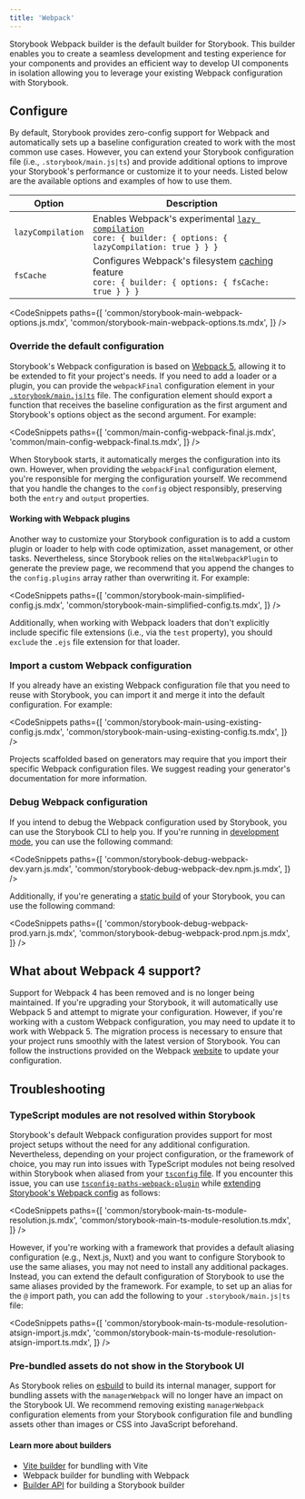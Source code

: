 ```yaml
---
title: 'Webpack'
---
```


Storybook Webpack builder is the default builder for Storybook. This builder enables you to create a seamless development and testing experience for your components and provides an efficient way to develop UI components in isolation allowing you to leverage your existing Webpack configuration with Storybook.

## Configure

By default, Storybook provides zero-config support for Webpack and automatically sets up a baseline configuration created to work with the most common use cases. However, you can extend your Storybook configuration file (i.e., `.storybook/main.js|ts`) and provide additional options to improve your Storybook's performance or customize it to your needs. Listed below are the available options and examples of how to use them.

| Option            | Description                                                                                                                                                                                       |
| ----------------- | ------------------------------------------------------------------------------------------------------------------------------------------------------------------------------------------------- |
| `lazyCompilation` | Enables Webpack's experimental [`lazy compilation`](https://webpack.js.org/configuration/experiments/#experimentslazycompilation)<br/>`core: { builder: { options: { lazyCompilation: true } } }` |
| `fsCache`         | Configures Webpack's filesystem [caching](https://webpack.js.org/configuration/cache/#cachetype) feature<br/> `core: { builder: { options: { fsCache: true } } }`                                 |

<!-- prettier-ignore-start -->

<CodeSnippets
  paths={[
    'common/storybook-main-webpack-options.js.mdx',
    'common/storybook-main-webpack-options.ts.mdx',
  ]}
/>

<!-- prettier-ignore-end -->

### Override the default configuration

Storybook's Webpack configuration is based on [Webpack 5](https://webpack.js.org/), allowing it to be extended to fit your project's needs. If you need to add a loader or a plugin, you can provide the `webpackFinal` configuration element in your [`.storybook/main.js|ts`](../configure/overview.md#configure-your-storybook-project) file. The configuration element should export a function that receives the baseline configuration as the first argument and Storybook's options object as the second argument. For example:

<!-- prettier-ignore-start -->

<CodeSnippets
  paths={[
    'common/main-config-webpack-final.js.mdx',
    'common/main-config-webpack-final.ts.mdx',
  ]}
/>

<!-- prettier-ignore-end -->

When Storybook starts, it automatically merges the configuration into its own. However, when providing the `webpackFinal` configuration element, you're responsible for merging the configuration yourself. We recommend that you handle the changes to the `config` object responsibly, preserving both the `entry` and `output` properties.

#### Working with Webpack plugins

Another way to customize your Storybook configuration is to add a custom plugin or loader to help with code optimization, asset management, or other tasks. Nevertheless, since Storybook relies on the `HtmlWebpackPlugin` to generate the preview page, we recommend that you append the changes to the `config.plugins` array rather than overwriting it. For example:

<!-- prettier-ignore-start -->

<CodeSnippets
  paths={[
    'common/storybook-main-simplified-config.js.mdx',
    'common/storybook-main-simplified-config.ts.mdx',
  ]}
/>

<!-- prettier-ignore-end -->

Additionally, when working with Webpack loaders that don't explicitly include specific file extensions (i.e., via the `test` property), you should `exclude` the `.ejs` file extension for that loader.

### Import a custom Webpack configuration

If you already have an existing Webpack configuration file that you need to reuse with Storybook, you can import it and merge it into the default configuration. For example:

<!-- prettier-ignore-start -->

<CodeSnippets
  paths={[
    'common/storybook-main-using-existing-config.js.mdx',
    'common/storybook-main-using-existing-config.ts.mdx',
  ]}
/>

<!-- prettier-ignore-end -->

<Callout variant="info" icon="💡">

Projects scaffolded based on generators may require that you import their specific Webpack configuration files. We suggest reading your generator's documentation for more information.

</Callout>

### Debug Webpack configuration

If you intend to debug the Webpack configuration used by Storybook, you can use the Storybook CLI to help you. If you're running in [development mode](../api/cli-options.md#dev), you can use the following command:

<!-- prettier-ignore-start -->

<CodeSnippets
  paths={[
    'common/storybook-debug-webpack-dev.yarn.js.mdx',
    'common/storybook-debug-webpack-dev.npm.js.mdx',
  ]}
/>

<!-- prettier-ignore-end -->

Additionally, if you're generating a [static build](../api/cli-options.md#build) of your Storybook, you can use the following command:

<!-- prettier-ignore-start -->

<CodeSnippets
  paths={[
    'common/storybook-debug-webpack-prod.yarn.js.mdx',
    'common/storybook-debug-webpack-prod.npm.js.mdx',
  ]}
/>

<!-- prettier-ignore-end -->

## What about Webpack 4 support?

Support for Webpack 4 has been removed and is no longer being maintained. If you're upgrading your Storybook, it will automatically use Webpack 5 and attempt to migrate your configuration. However, if you're working with a custom Webpack configuration, you may need to update it to work with Webpack 5. The migration process is necessary to ensure that your project runs smoothly with the latest version of Storybook. You can follow the instructions provided on the Webpack [website](https://webpack.js.org/migrate/5/) to update your configuration.

## Troubleshooting

### TypeScript modules are not resolved within Storybook

Storybook's default Webpack configuration provides support for most project setups without the need for any additional configuration. Nevertheless, depending on your project configuration, or the framework of choice, you may run into issues with TypeScript modules not being resolved within Storybook when aliased from your [`tsconfig` file](https://www.typescriptlang.org/tsconfig). If you encounter this issue, you can use [`tsconfig-paths-webpack-plugin`](https://github.com/dividab/tsconfig-paths-webpack-plugin#tsconfig-paths-webpack-plugin) while [extending Storybook's Webpack config](#override-the-default-configuration) as follows:

<!-- prettier-ignore-start -->

<CodeSnippets
  paths={[
    'common/storybook-main-ts-module-resolution.js.mdx',
    'common/storybook-main-ts-module-resolution.ts.mdx',
  ]}
/>

<!-- prettier-ignore-end -->

However, if you're working with a framework that provides a default aliasing configuration (e.g., Next.js, Nuxt) and you want to configure Storybook to use the same aliases, you may not need to install any additional packages. Instead, you can extend the default configuration of Storybook to use the same aliases provided by the framework. For example, to set up an alias for the `@` import path, you can add the following to your `.storybook/main.js|ts` file:

<!-- prettier-ignore-start -->

<CodeSnippets
  paths={[
    'common/storybook-main-ts-module-resolution-atsign-import.js.mdx',
    'common/storybook-main-ts-module-resolution-atsign-import.ts.mdx',
  ]}
/>

<!-- prettier-ignore-end -->

### Pre-bundled assets do not show in the Storybook UI

As Storybook relies on [esbuild](https://esbuild.github.io/) to build its internal manager, support for bundling assets with the `managerWebpack` will no longer have an impact on the Storybook UI. We recommend removing existing `managerWebpack` configuration elements from your Storybook configuration file and bundling assets other than images or CSS into JavaScript beforehand.

#### Learn more about builders

- [Vite builder](./vite.md) for bundling with Vite
- Webpack builder for bundling with Webpack
- [Builder API](./builder-api.md) for building a Storybook builder
